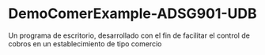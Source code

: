 # DemoComerExample-ADSG901-UDB
Un programa de escritorio, desarrollado con el fin de facilitar el control de cobros en un establecimiento de tipo comercio
